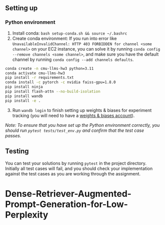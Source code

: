 ## Setting up

### Python environment
1. Install conda: `bash setup-conda.sh && source ~/.bashrc`
2. Create conda environment:
   If you run into error like `UnavailableInvalidChannel: HTTP 403 FORBIDDEN for channel <some channel>` on your EC2 instance, you can solve it by running `conda config --remove channels <some channel>`, and make sure you have the default channel by running `conda config --add channels defaults`.
```bash
conda create -n cmu-llms-hw3 python=3.11
conda activate cmu-llms-hw3
pip install -r requirements.txt
conda install -c pytorch -c nvidia faiss-gpu=1.8.0
pip install ninja
pip install flash-attn --no-build-isolation
pip install wandb
pip install -e .
```
3. Run `wandb login` to finish setting up weights & biases for experiment tracking (you will need to have a [weights & biases account](https://wandb.ai/login)).


*Note: To ensure that you have set up the Python environment correctly, you should run
`pytest tests/test_env.py` and confirm that the test case passes.*


## Testing

You can test your solutions by running `pytest` in the project directory.
Initially all test cases will fail, and you should check your implementation
against the test cases as you are working through the assignment.

# Dense-Retriever-Augmented-Prompt-Generation-for-Low-Perplexity
